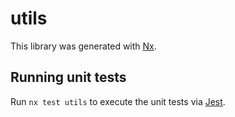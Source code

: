 # utils

This library was generated with [Nx](https://nx.dev).


## Running unit tests

Run `nx test utils` to execute the unit tests via [Jest](https://jestjs.io).


